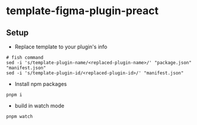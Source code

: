# template-figma-plugin-preact

## Setup

- Replace template to your plugin's info

```fish
# fish command
sed -i 's/template-plugin-name/<replaced-plugin-name>/' "package.json" "manifest.json"
sed -i 's/template-plugin-id/<replaced-plugin-id>/' "manifest.json"
```

- Install npm packages

```fish
pnpm i
```

- build in watch mode

```fish
pnpm watch
```
